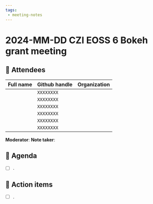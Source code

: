 ```yaml
---
tags:
 - meeting-notes
---
```

# 2024-MM-DD CZI EOSS 6 Bokeh grant meeting

## 👥 Attendees

| Full name              | Github handle    | Organization  |
|------------------------|------------------|---------------|
|                        | `XXXXXXXX`       |               |
|                        | `XXXXXXXX`       |               |
|                        | `XXXXXXXX`       |               |
|                        | `XXXXXXXX`       |               |
|                        | `XXXXXXXX`       |               |
|                        | `XXXXXXXX`       |               |

**Moderator**:
**Note taker**:

## 📝 Agenda
<!-- Add any progress made during the last month and 
 other items needed discussion with the rest of the team -->

- [ ] .

## 🚀 Action items

- [ ] .